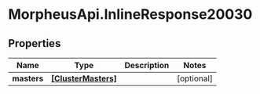 # MorpheusApi.InlineResponse20030

## Properties

Name | Type | Description | Notes
------------ | ------------- | ------------- | -------------
**masters** | [**[ClusterMasters]**](ClusterMasters.md) |  | [optional] 


